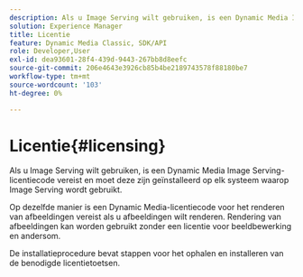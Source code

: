 ```yaml
---
description: Als u Image Serving wilt gebruiken, is een Dynamic Media Image Serving-licentiecode vereist en moet deze zijn geïnstalleerd op elk systeem waarop Image Serving wordt gebruikt.
solution: Experience Manager
title: Licentie
feature: Dynamic Media Classic, SDK/API
role: Developer,User
exl-id: dea93601-28f4-439d-9443-267bb8d8eefc
source-git-commit: 206e4643e3926cb85b4be2189743578f88180be7
workflow-type: tm+mt
source-wordcount: '103'
ht-degree: 0%

---
```


# Licentie{#licensing}

Als u Image Serving wilt gebruiken, is een Dynamic Media Image Serving-licentiecode vereist en moet deze zijn geïnstalleerd op elk systeem waarop Image Serving wordt gebruikt.

Op dezelfde manier is een Dynamic Media-licentiecode voor het renderen van afbeeldingen vereist als u afbeeldingen wilt renderen. Rendering van afbeeldingen kan worden gebruikt zonder een licentie voor beeldbewerking en andersom.

De installatieprocedure bevat stappen voor het ophalen en installeren van de benodigde licentietoetsen.
